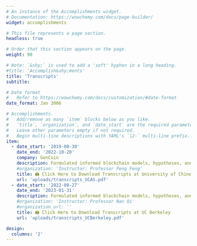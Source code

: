 ```yaml
---
# An instance of the Accomplishments widget.
# Documentation: https://wowchemy.com/docs/page-builder/
widget: accomplishments

# This file represents a page section.
headless: true

# Order that this section appears on the page.
weight: 90

# Note: `&shy;` is used to add a 'soft' hyphen in a long heading.
#title: 'Accomplish&shy;ments'
title: 'Transcripts'
subtitle:

# Date format
#   Refer to https://wowchemy.com/docs/customization/#date-format
date_format: Jan 2006

# Accomplishments.
#   Add/remove as many `item` blocks below as you like.
#   `title`, `organization`, and `date_start` are the required parameters.
#   Leave other parameters empty if not required.
#   Begin multi-line descriptions with YAML's `|2-` multi-line prefix.
item:
  - date_start: '2019-08-30'
    date_end: '2022-10-20'
    company: GenCoin
    description: Formulated informed blockchain models, hypotheses, and use cases.
    #organization: 'Instructor: Professor Peng Feng'
    title: 🖨 Click Here to Download Transcripts at University of Chinese Academy of Sciences
    url: 'uploads/transcripts_UCAS.pdf'
  - date_start: '2022-08-27'
    date_end: '2023-01-31'
    description: Formulated informed blockchain models, hypotheses, and use cases. {{< icon name="download" pack="fas" >}}{{< icon name="download" pack="fas" >}} Here is my {{< staticref "uploads/resume.pdf" "newtab" >}}resumé{{< /staticref >}}.
    #organization: 'Instructor: Professor Nan Qi'
    #organization_url: ''
    title: 🖨 Click Here to Download Transcripts at UC Berkeley
    url: 'uploads/transcripts_UCBerkeley.pdf'

design:
  columns: '2'
---
```


